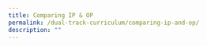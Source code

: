 ```yaml
---
title: Comparing IP & OP
permalink: /dual-track-curriculum/comparing-ip-and-op/
description: ""
---
```

